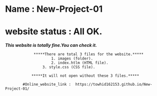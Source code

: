﻿# Name		 : New-Project-01
# website status : All OK.

***********************************This website is totally fine.You can check it.***********************************

				 *****There are total 3 files for the website.*****
		    		 	 1. images (folder).
		    		  	 2. index.htlm (HTML file).
		   		  	 3. style.css (CSS file).

	 			*****It will not open without these 3 files.*****

			#Online_website_link :  https://towhid162153.github.io/New-Project-01/
